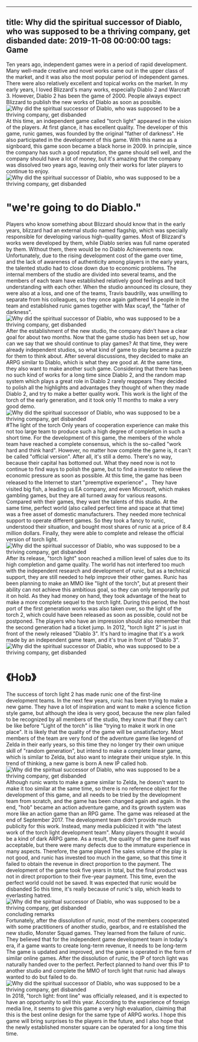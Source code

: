 
---
title: Why did the spiritual successor of Diablo, who was supposed to be a thriving company, get disbanded
date: 2019-11-08 00:00:00
tags:  Game
---
Ten years ago, independent games were in a period of rapid development. Many well-made creative and novel works came out in the upper class of the market, and it was also the most popular period of independent games. There were also relatively excellent and topical works on the market. In my early years, I loved Blizzard's many works, especially Diablo 2 and Warcraft 3. However, Diablo 2 has been the game of 2000. People always expect Blizzard to publish the new works of Diablo as soon as possible.
![Why did the spiritual successor of Diablo, who was supposed to be a thriving company, get disbanded](3252df4a74374d4cb5821ee2b50270b5.jpg)
At this time, an independent game called "torch light" appeared in the vision of the players. At first glance, it has excellent quality. The developer of this game, runic games, was founded by the original "father of darkness". He also participated in the development of this game. With this name as a signboard, this game soon became a black horse in 2009. In principle, since the company has such a good reputation, the game should sell well, and the company should have a lot of money, but it's amazing that the company was dissolved two years ago, leaving only their works for later players to continue to enjoy.
![Why did the spiritual successor of Diablo, who was supposed to be a thriving company, get disbanded](76747b0763f843a8b1b76f59c49899e4.jpg)
#  "we're going to do Diablo."
Players who know something about Blizzard should know that in the early years, blizzard had an external studio named flagship, which was specially responsible for developing various high-quality games. Most of Blizzard's works were developed by them, while Diablo series was full name operated by them. Without them, there would be no Diablo Achievements now. Unfortunately, due to the rising development cost of the game over time, and the lack of awareness of authenticity among players in the early years, the talented studio had to close down due to economic problems. The internal members of the studio are divided into several teams, and the members of each team have established relatively good feelings and tacit understanding with each other. When the studio announced its closure, they were also at a loss, and one of the teams, Travis baudrilly, was unwilling to separate from his colleagues, so they once again gathered 14 people in the team and established runic games together with Max scayf, the "father of darkness".
![Why did the spiritual successor of Diablo, who was supposed to be a thriving company, get disbanded](a0471b3041db4b4a966b44331626b583.jpg)
After the establishment of the new studio, the company didn't have a clear goal for about two months. Now that the game studio has been set up, how can we say that we should continue to play games? At that time, they were already independent studios, so what kind of game to play became a puzzle for them to think about. After several discussions, they decided to make an ARPG similar to Diablo, which is what they are good at. At the same time, they also want to make another such game. Considering that there has been no such kind of works for a long time since Diablo 2, and the random map system which plays a great role in Diablo 2 rarely reappears They decided to polish all the highlights and advantages they thought of when they made Diablo 2, and try to make a better quality work. This work is the light of the torch of the early generation, and it took only 11 months to make a very good demo.
![Why did the spiritual successor of Diablo, who was supposed to be a thriving company, get disbanded](3fe0ff3c09064fe8b2d5161630e52db6.jpg)
#The light of the torch
Only years of cooperation experience can make this not too large team to produce such a high degree of completion in such a short time. For the development of this game, the members of the whole team have reached a complete consensus, which is the so-called "work hard and think hard". However, no matter how complete the game is, it can't be called "official version". After all, it's still a demo. There's no way, because their capital has bottomed out. What they need now is not to continue to find ways to polish the game, but to find a investor to relieve the economic pressure as soon as possible. At this time, the game has been released to the Internet to start "preemptive experience" 。
They have visited big fish, a leading us EA company, and even Microsoft, which makes gambling games, but they are all turned away for various reasons. Compared with their games, they want the talents of this studio. At the same time, perfect world (also called perfect time and space at that time) was a free asset of domestic manufacturers. They needed more technical support to operate different games. So they took a fancy to runic, understood their situation, and bought most shares of runic at a price of 8.4 million dollars. Finally, they were able to complete and release the official version of torch light.
![Why did the spiritual successor of Diablo, who was supposed to be a thriving company, get disbanded](fff7e93bb4c149798b97c76f1d96c368.jpg)
After its release, "torch light" soon reached a million level of sales due to its high completion and game quality. The world has not interfered too much with the independent research and development of runic, but as a technical support, they are still needed to help improve their other games. Runic has been planning to make an MMO like "light of the torch", but at present their ability can not achieve this ambitious goal, so they can only temporarily put it on hold. As they had money on hand, they took advantage of the heat to make a more complete sequel to the torch light. During this period, the host port of the first generation works was also taken over, so the light of the torch 2, which could have been released as soon as possible, could not be postponed. The players who have an impression should also remember that the second generation had a ticket jump. In 2012, "torch light 2" is just in front of the newly released "Diablo 3". It's hard to imagine that it's a work made by an independent game team, and it's true in front of "Diablo 3".
![Why did the spiritual successor of Diablo, who was supposed to be a thriving company, get disbanded](59af4a558a514874b7961e24f744ddad.jpg)
# 《Hob》
The success of torch light 2 has made runic one of the first-line development teams. In the next few years, runic has been trying to make a new game. They have a lot of inspiration and want to make a science fiction style game, but although the idea is very good, because the new plan failed to be recognized by all members of the studio, they know that if they can't be like before "Light of the torch" is like "trying to make it work in one place". It is likely that the quality of the game will be unsatisfactory. Most members of the team are very fond of the adventure game like legend of Zelda in their early years, so this time they no longer try their own unique skill of "random generation", but intend to make a complete linear game, which is similar to Zelda, but also want to integrate their unique style. In this trend of thinking, a new game is born A new IP called hob.
![Why did the spiritual successor of Diablo, who was supposed to be a thriving company, get disbanded](4fa5dcfe534f4a55b6e0da6ebe73c565.jpg)
Although runic wants to make a game similar to Zelda, he doesn't want to make it too similar at the same time, so there is no reference object for the development of this game, and all needs to be tried by the development team from scratch, and the game has been changed again and again. In the end, "hob" became an action adventure game, and its growth system was more like an action game than an RPG game.
The game was released at the end of September 2017. The development team didn't provide much publicity for this work. Instead, many media publicized it with "the latest work of the torch light development team". Many players thought it would be a kind of dark ARPG game. As a result, the quality of the game itself was acceptable, but there were many defects due to the immature experience in many aspects. Therefore, the game played The sales volume of the play is not good, and runic has invested too much in the game, so that this time it failed to obtain the revenue in direct proportion to the payment. The development of the game took five years in total, but the final product was not in direct proportion to their five-year payment. This time, even the perfect world could not be saved. It was expected that runic would be disbanded So this time, it's really because of runic's slip, which leads to everlasting hatred.
![Why did the spiritual successor of Diablo, who was supposed to be a thriving company, get disbanded](a098902b349746a0857a94e60d14ee07.jpg)
    concluding remarks  
Fortunately, after the dissolution of runic, most of the members cooperated with some practitioners of another studio, gearbox, and re established the new studio, Monster Squad games. They learned from the failure of runic. They believed that for the independent game development team in today's era, if a game wants to create long-term revenue, it needs to be long-term The game is updated and improved, and the game is operated in the form of similar online games. After the dissolution of runic, the IP of torch light was naturally handed over to the perfect. Perfect planned to hand over this IP to another studio and complete the MMO of torch light that runic had always wanted to do but failed to do.
![Why did the spiritual successor of Diablo, who was supposed to be a thriving company, get disbanded](2267cb96e7df404fa7730c0ccb39f9a3.jpg)
In 2018, "torch light: front line" was officially released, and it is expected to have an opportunity to sell this year. According to the experience of foreign media line, it seems to give this game a very high evaluation, claiming that this is the best online design for the same type of ARPG works. I hope this game will bring surprises to the players in the future, and I also hope that the newly established monster square can be operated for a long time this time.